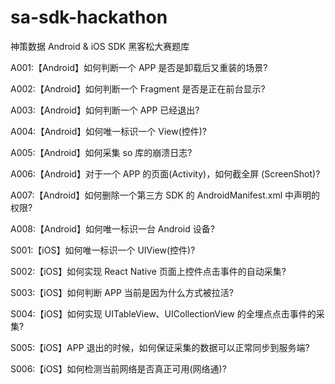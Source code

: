 # sa-sdk-hackathon
神策数据 Android &amp; iOS SDK 黑客松大赛题库

A001:【Android】如何判断一个 APP 是否是卸载后又重装的场景?

A002:【Android】如何判断一个 Fragment 是否是正在前台显示?

A003:【Android】如何判断一个 APP 已经退出?

A004:【Android】如何唯一标识一个 View(控件)?

A005:【Android】如何采集 so 库的崩溃日志?

A006:【Android】对于一个 APP 的页面(Activity)，如何截全屏 (ScreenShot)? 

A007:【Android】如何删除一个第三方 SDK 的 AndroidManifest.xml 中声明的权限? 

A008:【Android】如何唯一标识一台 Android 设备?

S001:【iOS】如何唯一标识一个 UIView(控件)?

S002:【iOS】如何实现 React Native 页面上控件点击事件的自动采集? 

S003:【iOS】如何判断 APP 当前是因为什么方式被拉活?

S004:【iOS】如何实现 UITableView、UICollectionView 的全埋点点击事件的采集? 

S005:【iOS】APP 退出的时候，如何保证采集的数据可以正常同步到服务端? 

S006:【iOS】如何检测当前网络是否真正可用(网络通)?